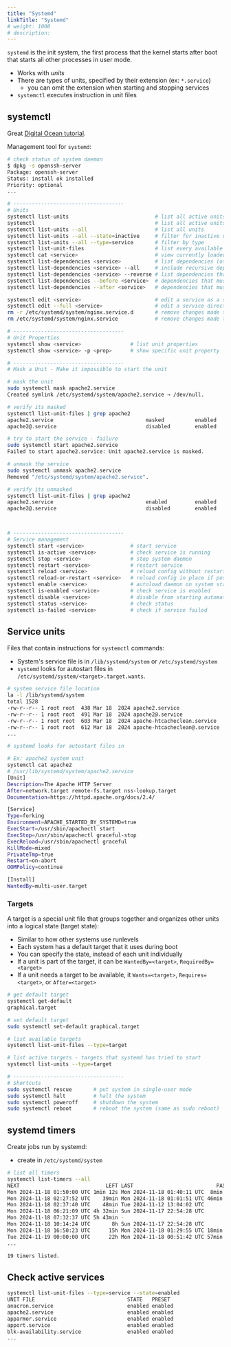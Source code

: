 ```yaml
---
title: "Systemd"
linkTitle: "Systemd"
# weight: 1000
# description:
---
```


`systemd` is the init system, the first process that the kernel starts after boot that starts all other processes in user mode.
- Works with _units_ 
- There are types of units, specified by their extension (ex: `*.service`)
  - you can omit the extension when starting and stopping services
- `systemctl` executes instruction in unit files

## systemctl

Great [Digital Ocean tutorial](https://www.digitalocean.com/community/tutorials/how-to-use-systemctl-to-manage-systemd-services-and-units).

Management tool for `systemd`:

```bash
# check status of system daemon
$ dpkg -s openssh-server
Package: openssh-server
Status: install ok installed
Priority: optional
...

# ------------------------------------
# Units
systemctl list-units                            # list all active units
systemctl                                       # list all active units
systemctl list-units --all                      # list all units
systemctl list-units --all --state=inactive     # filter for inactive units
systemctl list-units --all --type=service       # filter by type
systemctl list-unit-files                       # list every available unit file
systemctl cat <service>                         # view currently loaded service file
systemctl list-dependencies <service>           # list dependencies (other units) required to start service
systemctl list-dependencies <service> --all     # include recursive dependencies (other units)
systemctl list-dependencies <service> --reverse # list dependencies that depend on the unit
systemctl list-dependencies --before <service>  # dependencies that must start before service
systemctl list-dependencies --after <service>   # dependencies that must start after service

systemctl edit <service>                        # edit a service as a snippet
systemctl edit --full <service>                 # edit a service directly
rm -r /etc/systemd/system/nginx.service.d       # remove changes made to unit as snippet
rm /etc/systemd/system/nginx.service            # remove changes made to unit

# ------------------------------------
# Unit Properties
systemctl show <service>                # list unit properties
systemctl show <service> -p <prop>      # show specific unit property

# ------------------------------------
# Mask a Unit - Make it impossible to start the unit

# mask the unit
sudo systemctl mask apache2.service
Created symlink /etc/systemd/system/apache2.service → /dev/null.

# verify its masked
systemctl list-unit-files | grep apache2
apache2.service                              masked          enabled
apache2@.service                             disabled        enabled

# try to start the service - failure
sudo systemctl start apache2.service
Failed to start apache2.service: Unit apache2.service is masked.

# unmask the service
sudo systemctl unmask apache2.service
Removed "/etc/systemd/system/apache2.service".

# verify its unmasked
systemctl list-unit-files | grep apache2
apache2.service                              enabled         enabled
apache2@.service                             disabled        enabled



# ------------------------------------
# Service management
systemctl start <service>               # start service
systemctl is-active <service>           # check service is running
systemctl stop <service>                # stop system daemon
systemctl restart <service>             # restart service
systemctl reload <service>              # reload config without restart - only some services can do this
systemctl reload-or-restart <service>   # reload config in place if possible, otherwise restart
systemctl enable <service>              # autoload daemon on system startup
systemctl is-enabled <service>          # check service is enabled
systemctl disable <service>             # disable from starting automatically
systemctl status <service>              # check status
systemctl is-failed <service>           # check if service failed
```
## Service units

Files that contain instructions for `systemctl` commands:
- System's service file is in `/lib/systemd/system` or `/etc/systemd/system`
- `systemd` looks for autostart files in `/etc/systemd/system/<target>.target.wants`. 


```bash
# system service file location
la -l /lib/systemd/system
total 1528
-rw-r--r-- 1 root root  438 Mar 18  2024 apache2.service
-rw-r--r-- 1 root root  491 Mar 18  2024 apache2@.service
-rw-r--r-- 1 root root  603 Mar 18  2024 apache-htcacheclean.service
-rw-r--r-- 1 root root  612 Mar 18  2024 apache-htcacheclean@.service
...

# systemd looks for autostart files in 

# Ex: apache2 system unit
systemctl cat apache2
# /usr/lib/systemd/system/apache2.service
[Unit]
Description=The Apache HTTP Server
After=network.target remote-fs.target nss-lookup.target
Documentation=https://httpd.apache.org/docs/2.4/

[Service]
Type=forking
Environment=APACHE_STARTED_BY_SYSTEMD=true
ExecStart=/usr/sbin/apachectl start
ExecStop=/usr/sbin/apachectl graceful-stop
ExecReload=/usr/sbin/apachectl graceful
KillMode=mixed
PrivateTmp=true
Restart=on-abort
OOMPolicy=continue

[Install]
WantedBy=multi-user.target

```

### Targets

A target is a special unit file that groups together and organizes other units into a logical state (target state):
- Similar to how other systems use runlevels
- Each system has a default target that it uses during boot
- You can specify the state, instead of each unit individually
- If a unit is part of the target, it can be `WantedBy=<target>`, `RequiredBy=<target>`
- If a unit needs a target to be available, it `Wants=<target>`, `Requires=<target>`, or `After=<target>`

```bash
# get default target
systemctl get-default
graphical.target

# set default target
sudo systemctl set-default graphical.target

# list available targets
systemctl list-unit-files --type=target

# list active targets - targets that systemd has tried to start
systemctl list-units --type=target

# ------------------------------------
# Shortcuts
sudo systemctl rescue       # put system in single-user mode
sudo systemctl halt         # halt the system
sudo systemctl poweroff     # shutdown the system 
sudo systemctl reboot       # reboot the system (same as sudo reboot)
```

## systemd timers

Create jobs run by systemd:

- create in `/etc/systemd/system`


```bash
# list all timers
systemctl list-timers --all
NEXT                            LEFT LAST                           PASSED UNIT                           ACTIVATES                       
Mon 2024-11-18 01:50:00 UTC 1min 12s Mon 2024-11-18 01:40:11 UTC  8min ago sysstat-collect.timer          sysstat-collect.service
Mon 2024-11-18 02:27:52 UTC    39min Mon 2024-11-18 01:01:51 UTC 46min ago fwupd-refresh.timer            fwupd-refresh.service
Mon 2024-11-18 02:37:40 UTC    48min Tue 2024-11-12 13:04:02 UTC         - motd-news.timer                motd-news.service
Mon 2024-11-18 06:21:09 UTC 4h 32min Sun 2024-11-17 22:54:28 UTC         - apt-daily-upgrade.timer        apt-daily-upgrade.service
Mon 2024-11-18 07:32:37 UTC 5h 43min -                                   - anacron.timer                  anacron.service
Mon 2024-11-18 10:14:24 UTC       8h Sun 2024-11-17 22:54:28 UTC         - man-db.timer                   man-db.service
Mon 2024-11-18 16:50:23 UTC      15h Mon 2024-11-18 01:29:55 UTC 18min ago apt-daily.timer                apt-daily.service
Tue 2024-11-19 00:00:00 UTC      22h Mon 2024-11-18 00:51:42 UTC 57min ago dpkg-db-backup.timer           dpkg-db-backup.service
...

19 timers listed.
```

## Check active services

```bash
systemctl list-unit-files --type=service --state=enabled
UNIT FILE                              STATE   PRESET 
anacron.service                        enabled enabled
apache2.service                        enabled enabled
apparmor.service                       enabled enabled
apport.service                         enabled enabled
blk-availability.service               enabled enabled
...
```